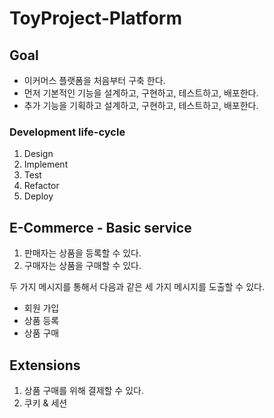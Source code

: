 # ToyProject-Platform

## Goal
- 이커머스 플랫폼을 처음부터 구축 한다. 
- 먼저 기본적인 기능을 설계하고, 구현하고, 테스트하고, 배포한다.
- 추가 기능을 기획하고 설계하고, 구현하고, 테스트하고, 배포한다.

### Development life-cycle
1. Design
2. Implement
3. Test
4. Refactor
5. Deploy


## E-Commerce - Basic service
1. 판매자는 상품을 등록할 수 있다.
2. 구매자는 상품을 구매할 수 있다.

두 가지 메시지를 통해서 다음과 같은 세 가지 메시지를 도출할 수 있다.
- 회원 가입
- 상품 등록
- 상품 구매

## Extensions
1. 상품 구매를 위해 결제할 수 있다.
2. 쿠키 & 세션